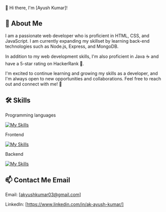 
👋 Hi there, I'm [Ayush Kumar]!



## 🚀 About Me

I am a passionate web developer who is proficient in HTML, CSS, and JavaScript. I am currently expanding my skillset by learning back-end technologies such as Node.js, Express, and MongoDB. 

In addition to my web development skills, I'm also proficient in Java ☕️ and have a 5-star rating on HackerRank 🌟.

I'm excited to continue learning and growing my skills as a developer, and I'm always open to new opportunities and collaborations. Feel free to reach out and connect with me! 🤝



## 🛠 Skills
 
Programming languages

[![My Skills](https://skillicons.dev/icons?i=java,cpp,&theme=light)](https://skillicons.dev)

Frontend

[![My Skills](https://skillicons.dev/icons?i=html,css,js,react)](https://skillicons.dev)

Backend

[![My Skills](https://skillicons.dev/icons?i=nodejs,express,mongodb,aws)](https://skillicons.dev)




## 📫 Contact Me Email
Email: [akyushkumar03@gmail.com] 

LinkedIn: [https://www.linkedin.com/in/ak-ayush-kumar/] 
